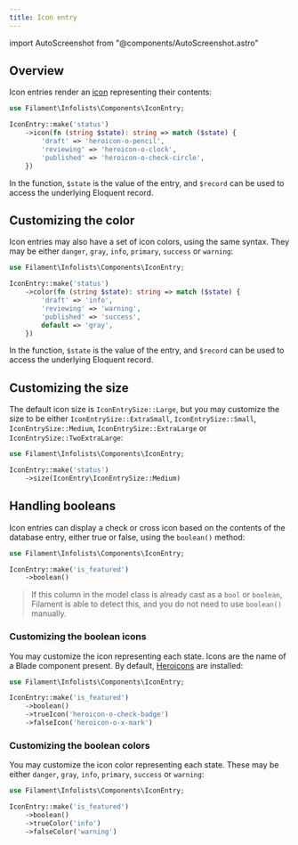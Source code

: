 ```yaml
---
title: Icon entry
---
```

import AutoScreenshot from "@components/AutoScreenshot.astro"

## Overview

Icon entries render an [icon](https://blade-ui-kit.com/blade-icons?set=1#search) representing their contents:

```php
use Filament\Infolists\Components\IconEntry;

IconEntry::make('status')
    ->icon(fn (string $state): string => match ($state) {
        'draft' => 'heroicon-o-pencil',
        'reviewing' => 'heroicon-o-clock',
        'published' => 'heroicon-o-check-circle',
    })
```

In the function, `$state` is the value of the entry, and `$record` can be used to access the underlying Eloquent record.

<AutoScreenshot name="infolists/entries/icon/simple" alt="Icon entry" version="3.x" />

## Customizing the color

Icon entries may also have a set of icon colors, using the same syntax. They may be either `danger`, `gray`, `info`, `primary`, `success` or `warning`:

```php
use Filament\Infolists\Components\IconEntry;

IconEntry::make('status')
    ->color(fn (string $state): string => match ($state) {
        'draft' => 'info',
        'reviewing' => 'warning',
        'published' => 'success',
        default => 'gray',
    })
```

In the function, `$state` is the value of the entry, and `$record` can be used to access the underlying Eloquent record.

<AutoScreenshot name="infolists/entries/icon/color" alt="Icon entry with color" version="3.x" />

## Customizing the size

The default icon size is `IconEntrySize::Large`, but you may customize the size to be either `IconEntrySize::ExtraSmall`, `IconEntrySize::Small`, `IconEntrySize::Medium`, `IconEntrySize::ExtraLarge` or `IconEntrySize::TwoExtraLarge`:

```php
use Filament\Infolists\Components\IconEntry;

IconEntry::make('status')
    ->size(IconEntry\IconEntrySize::Medium)
```

<AutoScreenshot name="infolists/entries/icon/medium" alt="Medium-sized icon entry" version="3.x" />

## Handling booleans

Icon entries can display a check or cross icon based on the contents of the database entry, either true or false, using the `boolean()` method:

```php
use Filament\Infolists\Components\IconEntry;

IconEntry::make('is_featured')
    ->boolean()
```

> If this column in the model class is already cast as a `bool` or `boolean`, Filament is able to detect this, and you do not need to use `boolean()` manually.

<AutoScreenshot name="infolists/entries/icon/boolean" alt="Icon entry to display a boolean" version="3.x" />

### Customizing the boolean icons

You may customize the icon representing each state. Icons are the name of a Blade component present. By default, [Heroicons](https://heroicons.com) are installed:

```php
use Filament\Infolists\Components\IconEntry;

IconEntry::make('is_featured')
    ->boolean()
    ->trueIcon('heroicon-o-check-badge')
    ->falseIcon('heroicon-o-x-mark')
```

<AutoScreenshot name="infolists/entries/icon/boolean-icon" alt="Icon entry to display a boolean with custom icons" version="3.x" />

### Customizing the boolean colors

You may customize the icon color representing each state. These may be either `danger`, `gray`, `info`, `primary`, `success` or `warning`:

```php
use Filament\Infolists\Components\IconEntry;

IconEntry::make('is_featured')
    ->boolean()
    ->trueColor('info')
    ->falseColor('warning')
```

<AutoScreenshot name="infolists/entries/icon/boolean-color" alt="Icon entry to display a boolean with custom colors" version="3.x" />
